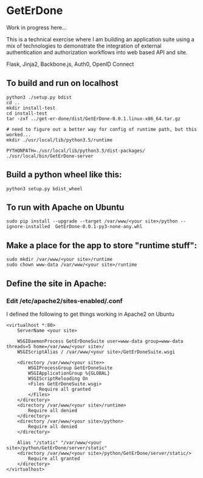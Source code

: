 # GetErDone

Work in progress here...

This is a technical exercise where I am building an application suite using a
mix of technologies to demonstrate the integration of external authentication
and authorization workflows into web based API and site.

Flask, Jinja2, Backbone.js, Auth0, OpenID Connect


## To build and run on localhost

```
python3 ./setup.py bdist
cd ..
mkdir install-test
cd install-test
tar -zxf ../get-er-done/dist/GetErDone-0.0.1.linux-x86_64.tar.gz

# need to figure out a better way for config of runtime path, but this worked...
mkdir ./usr/local/lib/python3.5/runtime

PYTHONPATH=./usr/local/lib/python3.5/dist-packages/ ./usr/local/bin/GetErDone-server 
```



## Build a python wheel like this:

```
python3 setup.py bdist_wheel
```


## **To run with Apache on Ubuntu**

```
sudo pip install --upgrade --target /var/www/<your site>/python --ignore-installed  GetErDone-0.0.1-py3-none-any.whl
```


## Make a place for the app to store "runtime stuff":
```
sudo mkdir /var/www/<your site>/runtime
sudo chown www-data /var/www/<your site>/runtime
```


## Define the site in Apache:

### Edit /etc/apache2/sites-enabled/<your site>.conf 

I defined the following to get things working in Apache2 on Ubuntu

```
<virtualhost *:80>
    ServerName <your site>

    WSGIDaemonProcess GetErDoneSuite user=www-data group=www-data threads=5 home=/var/www/<your site>/
    WSGIScriptAlias / /var/www/<your site>/GetErDoneSuite.wsgi

    <directory /var/www/<your site>>
        WSGIProcessGroup GetErDoneSuite
        WSGIApplicationGroup %{GLOBAL}
        WSGIScriptReloading On
        <Files GetErDoneSuite.wsgi>
            Require all granted
        </Files>
    </directory>
    <directory /var/www/<your site>/runtime>
        Require all denied
    </directory>
    <directory /var/www/<your site>/python>
        Require all denied
    </directory>

    Alias "/static" "/var/www/<your site>/python/GetErDone/server/static"
    <directory /var/www/<your site>/python/GetErDone/server/static/>
        Require all granted
    </directory>
</virtualhost>
```

